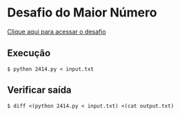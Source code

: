 # Desafio do Maior Número
[Clique aqui para acessar o desafio](https://www.urionlinejudge.com.br/judge/pt/problems/view/2414)

## Execução
```
$ python 2414.py < input.txt
```

## Verificar saída
```
$ diff <(python 2414.py < input.txt) <(cat output.txt)
```